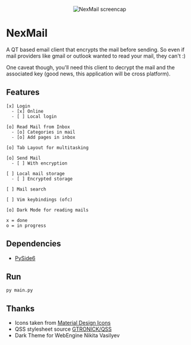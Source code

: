 <p align="center">
  <img src="https://github.com/sz47/NexMail/blob/main/images/onemore.png" align="center" alt="NexMail screencap"> 
</p>

# NexMail

A QT based email client that encrypts the mail before sending. So even if mail providers like gmail or outlook wanted to read your mail, they can't :)

One caveat though, you'll need this client to decrypt the mail and the associated key (good news, this application will be cross platform).

## Features

```
[x] Login
  - [x] Online
  - [ ] Local login

[o] Read Mail from Inbox
  - [o] Categories in mail
  - [o] Add pages in inbox

[o] Tab Layout for multitasking

[o] Send Mail
  - [ ] With encryption

[ ] Local mail storage
  - [ ] Encrypted storage

[ ] Mail search

[ ] Vim keybindings (ofc)

[o] Dark Mode for reading mails

x = done
o = in progress
```

## Dependencies

+ [PySide6](https://pypi.org/project/PySide6/)

## Run

``` console
py main.py
```

## Thanks

+ Icons taken from [Material Design Icons](https://materialdesignicons.com/)
+ QSS stylesheet source [GTRONICK/QSS](https://github.com/GTRONICK/QSS)
+ Dark Theme for WebEngine Nikita Vasilyev
